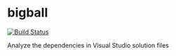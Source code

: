 # bigball

[![Build Status][status-png]][status]

Analyze the dependencies in Visual Studio solution files

  [status]: https://travis-ci.org/jecaro/bigball?branch=master
  [status-png]: https://travis-ci.org/jecaro/bigball?branch=master

